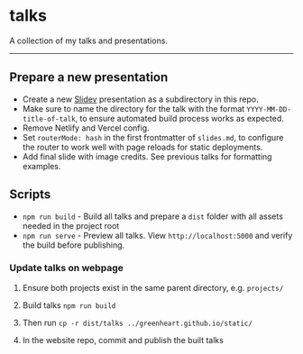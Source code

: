 # talks

A collection of my talks and presentations.

---

## Prepare a new presentation

- Create a new [Slidev](https://sli.dev/) presentation as a subdirectory in this repo.
- Make sure to name the directory for the talk with the format `YYYY-MM-DD-title-of-talk`, to ensure automated build process works as expected.
- Remove Netlify and Vercel config.
- Set `routerMode: hash` in the first frontmatter of `slides.md`, to configure the router to work well with page reloads for static deployments.
- Add final slide with image credits. See previous talks for formatting examples.

## Scripts

- `npm run build` - Build all talks and prepare a `dist` folder with all assets needed in the project root
- `npm run serve` - Preview all talks. View `http://localhost:5000` and verify the build before publishing.

### Update talks on webpage

1. Ensure both projects exist in the same parent directory, e.g. `projects/`

2. Build talks `npm run build`

3. Then run `cp -r dist/talks ../greenheart.github.io/static/`

4. In the website repo, commit and publish the built talks